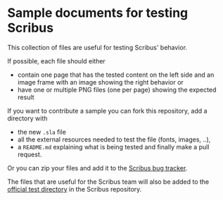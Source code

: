# Sample documents for testing Scribus

This collection of files are useful for testing Scribus' behavior.

If possible, each file should either

- contain one page that has the tested content on the left side and an image frame with an image showing the right behavior or
- have one or multiple PNG files (one per page) showing the expected result

If you want to contribute a sample you can fork this repository, add a directory with

- the new `.sla` file
- all the external resources needed to test the file (fonts, images, ..),
- a `README.md` explaining what is being tested
and finally  make a pull request.

Or you can zip your files and add it to the [Scribus bug tracker](http://bugs.scribus.net).

The files that are useful for the Scribus team will also be added to the [official test directory](https://github.com/scribusproject/scribus/tree/master/resources/tests) in the Scribus repository.
